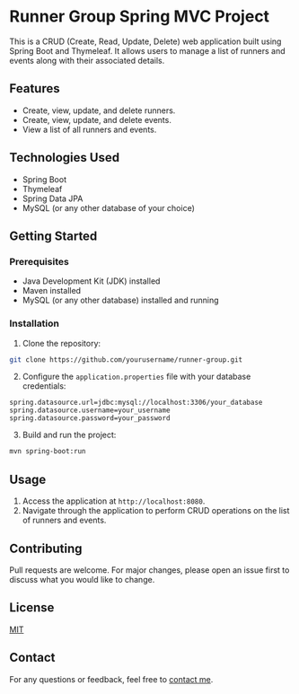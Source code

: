 # Runner Group Spring  MVC Project

This is a CRUD (Create, Read, Update, Delete) web application built using Spring Boot and Thymeleaf. It allows users to manage a list of runners and events along with their associated details.

## Features

- Create, view, update, and delete runners.
- Create, view, update, and delete events.
- View a list of all runners and events.

## Technologies Used

- Spring Boot
- Thymeleaf
- Spring Data JPA
- MySQL (or any other database of your choice)

## Getting Started

### Prerequisites

- Java Development Kit (JDK) installed
- Maven installed
- MySQL (or any other database) installed and running

### Installation

1. Clone the repository:

```bash
git clone https://github.com/yourusername/runner-group.git
```

2. Configure the `application.properties` file with your database credentials:

```properties
spring.datasource.url=jdbc:mysql://localhost:3306/your_database
spring.datasource.username=your_username
spring.datasource.password=your_password
```

3. Build and run the project:

```bash
mvn spring-boot:run
```

## Usage

1. Access the application at `http://localhost:8080`.
2. Navigate through the application to perform CRUD operations on the list of runners and events.

## Contributing

Pull requests are welcome. For major changes, please open an issue first to discuss what you would like to change.

## License

[MIT](https://choosealicense.com/licenses/mit/)



## Contact

For any questions or feedback, feel free to [contact me](mailto:hussein.fouani007@gmail.com).
